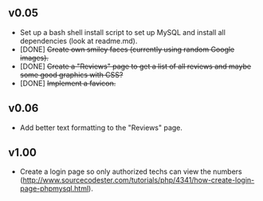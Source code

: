 v0.05
-----

 - Set up a bash shell install script to set up MySQL and install all dependencies (look at readme.md).
 - [DONE] ~~Create own smiley faces (currently using random Google images).~~
 - [DONE] ~~Create a "Reviews" page to get a list of all reviews and maybe some good graphics with CSS?~~
 - [DONE] ~~Implement a favicon.~~
 
v0.06
-----

 - Add better text formatting to the "Reviews" page.
 
v1.00
-----
 
 - Create a login page so only authorized techs can view the numbers (http://www.sourcecodester.com/tutorials/php/4341/how-create-login-page-phpmysql.html).

